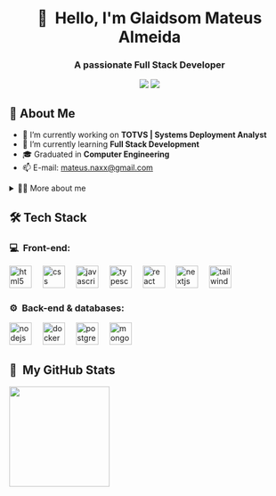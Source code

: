 <h1 align="center">👋 &nbsp;Hello, I'm Glaidsom Mateus Almeida</h1>
<h3 align="center">A passionate Full Stack Developer</h3>

<p align="center">
<a href="https://www.linkedin.com/in/mateusnaxx"><img src="https://img.shields.io/badge/-%20LinkedIn-0077B5?style=flat-square&logo=linkedin&logoColor=white"/></a>
<!--  <a href="https://instagram.com/byfeliperocha"><img src="https://img.shields.io/badge/-My%20Professional%20IG_-E4405F?style=flat-square&logo=Instagram&logoColor=white"/></a> -->
<a href="mailto:mateus.naxx@gmail.com"><img src="https://img.shields.io/badge/-%20Gmail-D14836?style=flat-square&logo=Gmail&logoColor=white"/></a>
</p>

<h2> 🧠 About Me</h2>

- 🏢 I’m currently working on **TOTVS | Systems Deployment Analyst**
- 🌱 I’m currently learning **Full Stack Development**
- 🎓 Graduated in **Computer Engineering**
- 📫 E-mail: [mateus.naxx@gmail.com](mailto:mateus.naxx@gmail.com)
<details>
  <summary>👨‍💻 More about me</summary>

  - 💬 I'm 24 years old and currently living in Belo Horizonte, Brazil. Passionate about technology, games, and pool since childhood, I've always been curious about how things work — like how people appeared on the TV screen. Over time, that curiosity became my dream: to work in tech and continuously learn more about this fascinating and ever-evolving world.

  - ⚡ When I'm not coding, you’ll probably find me gaming, playing pool with friends, vibing to some music, or binge-watching movies and series.! 😂
</details>

  <!--💻-->
<h2> 🛠 Tech Stack</h2>
<h3>💻 &nbsp;Front-end:</h3>
<div align="left">
  <img src="https://cdn.jsdelivr.net/gh/devicons/devicon/icons/html5/html5-original.svg" height="40" alt="html5 logo"  />
  <img width="12" />
  <img src="https://cdn.simpleicons.org/css/1572B6" height="40" alt="css logo"  />
  <img width="12" />
  <img src="https://skillicons.dev/icons?i=js" height="40" alt="javascript logo"  />
  <img width="12" />
  <img src="https://skillicons.dev/icons?i=ts" height="40" alt="typescript logo"  />
  <img width="12" />
  <img src="https://cdn.jsdelivr.net/gh/devicons/devicon/icons/react/react-original.svg" height="40" alt="react logo"  />
  <img width="12" />
  <img src="https://skillicons.dev/icons?i=nextjs" height="40" alt="nextjs logo"  />
  <img width="12" />
  <img src="https://cdn.simpleicons.org/tailwindcss/06B6D4" height="40" alt="tailwindcss logo"  />
</div>

<h3>⚙️ &nbsp;Back-end & databases:</h3>
<div align="left">
  <img src="https://cdn.simpleicons.org/nodedotjs/339933" height="40" alt="nodejs logo"  />
  <img width="12" />
  <img src="https://cdn.simpleicons.org/docker/2496ED" height="40" alt="docker logo"  />
  <img width="12" />
  <img src="https://cdn.jsdelivr.net/gh/devicons/devicon/icons/postgresql/postgresql-original.svg" height="40" alt="postgresql logo"  />
  <img width="12" />
  <img src="https://skillicons.dev/icons?i=mongodb" height="40" alt="mongodb logo"  />
</div>

<h2>🚀 &nbsp;My GitHub Stats</h2>


<img height="180em" src="https://github-readme-stats.vercel.app/api/top-langs/?username=mateusnaxx&layout=compact&langs_count=7&theme=dark"/>

